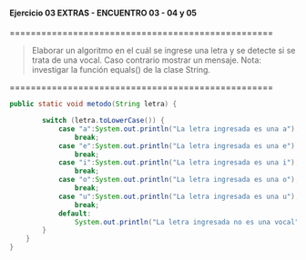 #### Ejercicio 03 EXTRAS - ENCUENTRO 03 - 04 y 05
==================================================
> Elaborar un algoritmo en el cuál se ingrese una letra y se detecte si se trata de una vocal. Caso contrario mostrar un mensaje. Nota: investigar la función equals() de la clase String.

==================================================
```java
public static void metodo(String letra) {

        switch (letra.toLowerCase()) {
            case "a":System.out.println("La letra ingresada es una a");
                break;
            case "e":System.out.println("La letra ingresada es una e");
                break;
            case "i":System.out.println("La letra ingresada es una i");
                break;
            case "o":System.out.println("La letra ingresada es una o");
                break;
            case "u":System.out.println("La letra ingresada es una u");
                break;
            default:
                System.out.println("La letra ingresada no es una vocal");
        }
    }
}
```

